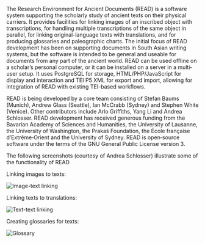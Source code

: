 The Research Environment for Ancient Documents (READ) is a software system supporting the scholarly study of ancient texts on their physical carriers. It provides facilities for linking images of an inscribed object with transcriptions, for handling multiple transcriptions of the same object in parallel, for linking original-language texts with translations, and for producing glossaries and paleographic charts. The initial focus of READ development has been on supporting documents in South Asian writing systems, but the software is intended to be general and useable for documents from any part of the ancient world. READ can be used offline on a scholar’s personal computer, or it can be installed on a server in a multi‐user setup. It uses PostgreSQL for storage, HTML/PHP/JavaScript for display and interaction and TEI P5 XML for export and import, allowing for integration of READ with existing TEI-based workflows.

READ is being developed by a core team consisting of Stefan Baums (Munich), Andrew Glass (Seattle), Ian McCrabb (Sydney) and Stephen White (Venice). Other contributors include Arlo Griffiths, Yang Li and Andrea Schlosser. READ development has received generous funding from the Bavarian Academy of Sciences and Humanities, the University of Lausanne, the University of Washington, the Prakaś Foundation, the École française d’Extrême‐Orient and the University of Sydney. READ is open‐source software under the terms of the GNU General Public License version 3.

The following screenshots (courtesy of Andrea Schlosser) illustrate some of the functionality of READ

Linking images to texts:

![Image-text linking](http://130.223.29.184/screenshots/read_image_linking.png)

Linking texts to translations:

![Text-text linking](http://130.223.29.184/screenshots/read_text_linking.png)

Creating glossaries for texts:

![Glossary](http://130.223.29.184/screenshots/read_glossary.png)
